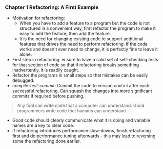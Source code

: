 
### Chapter 1 Refactoring: A First Example

- Motivation for refactoring:
	- When you have to add a feature to a program but the code is not structured in a convenient way, first refactor the program to make it easy to add the feature, then add the feature.
	- It is the need for changing existing code to support additional features that drives the need to perform refactoring. If the code works and doesn't ever need to change, it is perfectly fine to leave it alone.
- First step in refactoring: ensure to have a solid set of self-checking tests for that section of code so that if refactoring breaks something inadvertently, it is readily caught.
- Refactor the programs in small steps so that mistakes can be easily debugged.
- *compile-test-commit*: Commit the code to version control after each successful refactoring. Can squash the changes into more significant commits if required before pushing.

> Any fool can write code that a computer can understand. Good programmers write code that humans can understand.

- Good code should clearly communicate what it is doing and variable names are a key to clear code.
- If refactoring introduces performance slow-downs, finish refactoring first and do performance tuning afterwards - this may lead to reversing some the refactoring done earlier.